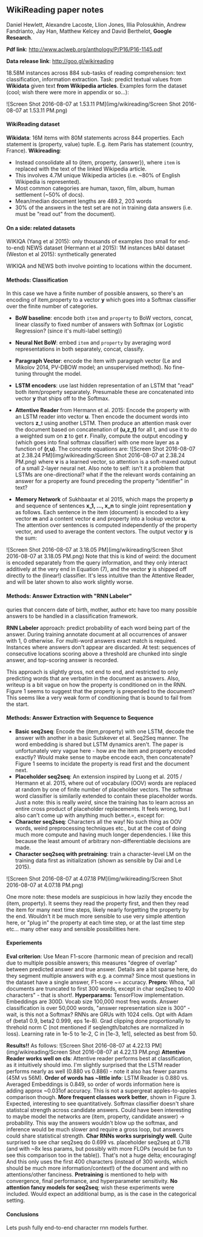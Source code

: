 ## WikiReading paper notes

Daniel Hewlett, Alexandre Lacoste, Llion Jones, Illia Polosukhin, Andrew Fandrianto, Jay Han, Matthew Kelcey and David Berthelot, **Google Research**.

**Pdf link**: http://www.aclweb.org/anthology/P/P16/P16-1145.pdf

**Data release link**: http://goo.gl/wikireading

18.58M instances across 884 sub-tasks of reading comprehension: text classification, information extraction. Task: predict textual values from **Wikidata** given text **from Wikipedia articles**. Examples form the dataset (cool; wish there were more in appendix or so...):

![Screen Shot 2016-08-07 at 1.53.11 PM](img/wikireading/Screen Shot 2016-08-07 at 1.53.11 PM.png)

#### WikiReading dataset

**Wikidata**: 16M items with 80M statements across 844 properties. Each statement is (property, value) tuple. E.g. item Paris has statement (country, France).
**Wikireading**: 

- Instead consolidate all to (item, property, {answer}), where `item` is replaced with the text of the linked Wikipedia article. 
- This involves 4.7M unique Wikipedia articles (i.e. ~80% of English Wikipedia is represented). 
- Most common categories are human, taxon, film, album, human settlement (~50% of docs).
- Mean/median document lengths are 489.2, 203 words
- 30% of the answers in the test set are not in training data answers (i.e. must be "read out" from the document).



#### On a side: related datasets

WIKIQA (Yang et al 2015): only thousands of examples (too small for end-to-end)
NEWS dataset (Hermann et al 2015): 1M instances
bAbI dataset (Weston et al 2015): synthetically generated

WIKIQA and NEWS both involve pointing to locations within the document.



#### Methods: Classification

In this case we have a finite number of possible answers, so there's an encoding of item,property to a vector **y** which goes into a Softmax classifier over the finite number of categories.

- **BoW baseline**: encode both `item` and `property` to BoW vectors, concat, linear classify to fixed number of answers with Softmax (or Logistic Regression? (since it's multi-label setting))
- **Neural Net BoW**: embed `item` and `property` by averaging word representations in both separately, concat, classify.
- **Paragraph Vector**: encode the item with paragraph vector (Le and Mikolov 2014, PV-DBOW model; an unsupervised method). No fine-tuning throught the model.
- **LSTM encoders**: use last hidden representation of an LSTM that "read" both item/property separately. Presumable these are concatenated into vector **y** that ships off to the Softmax.
- **Attentive Reader** from Hermann et al. 2015: Encode the property with an LSTM reader into vector **u**. Then encode the document words into vectors **z**_t using another LSTM. Then produce an attention mask over the document based on concatenation of **(u,z_t)** for all t, and use it to do a weighted sum on **z** to get **r**. Finally, compute the output encoding **y** (which goes into final softmax classifier) with one more layer as a function of **(r,u)**. The concrete equations are: ![Screen Shot 2016-08-07 at 2.38.24 PM](img/wikireading/Screen Shot 2016-08-07 at 2.38.24 PM.png)
  where **v** is a learned vector, so attention is a soft-maxed output of a small 2-layer neural net. Also note to self: isn't it a problem that LSTMs are one-directional? what if the the relevant words containing an answer for a property are found preceding the property "identifier" in text?


- **Memory Network** of Sukhbaatar et al 2015, which maps the property **p** and sequence of sentences **x_1, …, x_n** to single joint representation **y** as follows. Each sentence in the item (document) is encoded to a key vector **m** and a content vector **c** and property into a lookup vector **u**. The attention over sentences is computed independently of the property vector, and used to average the content vectors. The output vector **y** is the sum:

![Screen Shot 2016-08-07 at 3.18.05 PM](img/wikireading/Screen Shot 2016-08-07 at 3.18.05 PM.png)
Note that this is kind of weird: the document is encoded separately from the query information, and they only interact additively at the very end in Equation (7), and the vector **y** is shipped off directly to the (linear!) classifier. It's less intuitive than the Attentive Reader, and will be later shown to also work slightly worse.



#### Methods: Answer Extraction with "RNN Labeler"

quries that concern date of birth, mother, author etc have too many possible answers to be handled in a classification framework.

**RNN Labeler** approach: predict probability of each word being part of the answer. During training annotate document at all occurrences of answer with 1, 0 otherwise. For multi-word answers exact match is required. Instances where answers don't appear are discarded. At test: sequences of consecutive locations scoring above a threshold are chunked into single answer, and top-scoring answer is recorded. 

This approach is slightly gross, not end to end, and restricted to only predicting words that are verbatim in the document as answers. Also, writeup is a bit vague on how the property is conditioned on in the RNN. Figure 1 seems to suggest that the property is prepended to the document? This seems like a very weak form of conditioning that is bound to fail from the start.



#### Methods: Answer Extraction with Sequence to Sequence

- **Basic seq2seq**: Encode the (item,property) with one LSTM, decode the answer with another in a basic Sutskever et al. Seq2Seq manner. The word embedding is shared but LSTM dynamics aren't. The paper is unfortunately very vague here - how are the item and property encoded exactly? Would make sense to maybe encode each, then concatenate? Figure 1 seems to incidate the property is read first and the document next.
- **Placeholder seq2seq**: An extension inspired by Luong et al. 2015 / Hermann et al. 2015, where out of vocabulary (OOV) words are replaced at random by one of finite number of placeholder vectors. The softmax word classifier is similarily extended to contain these placeholder words. Just a note: this is really *weird*, since the training has to learn across an entire cross product of placeholder replacements. It feels wrong, but I also can't come up with anything much better.=, except for:
- **Character seq2seq**: Characters all the way! No such thing as OOV words, weird preprocessing techniques etc., but at the cost of doing much more compute and having much longer dependencies. I like this because the least amount of arbitrary non-differentiable decisions are made.
- **Character seq2seq with pretraining**: train a character-level LM on the training data first as initialization (shown as sensible by Dai and Le 2015).

 ![Screen Shot 2016-08-07 at 4.07.18 PM](img/wikireading/Screen Shot 2016-08-07 at 4.07.18 PM.png)

One more note: these models are suspicious in how lazily they encode the (item, property). It seems they read the property first, and then they read the item for many next time steps, likely nearly forgetting the property by the end. Wouldn't it be much more sensible to use very simple attention here, or "plug in" the property at each time step, or at the last time step etc… many other easy and sensible possibilities here.

#### Experiements

**Eval criterion**: Use Mean F1-score (harmonic mean of precision and recall) due to multiple possible answers; this measures "degree of overlap" between predicted answer and true answer. Details are a bit sparse here, do they segment multiple answers with e.g. a comma? Since most questions in the dataset have a single answer, F1-score ~= accuracy.
**Prepro:** Whoa, "all documents are truncated to first 300 words, except in char seq2seq to 400 characters" - that is short!. 
**Hyperparams:** TensorFlow implementation. Embeddings are 300D. Vocab size 100,000 most freq words. Answer classification is over 50,000 words, "answer representation size is 300" - wait, is this not a Softmax? RNNs are GRUs with 1024 cells. Opt with Adam of (beta1 0.9, beta2 0.999, eps 1e-8). Grad clipping done proportionally to threhold norm C (not mentioned if seqlength/batches are normalized in loss). Learning rate in 1e-5 to 1e-2, C in [1e-3, 1e1], selected as best from 50.

**Results!!** As follows: ![Screen Shot 2016-08-07 at 4.22.13 PM](img/wikireading/Screen Shot 2016-08-07 at 4.22.13 PM.png)
**Attentive Reader works well on cls**: Attentive reader performs best at classification, as it intuitively should imo. I'm slightly surprised that the LSTM reader performs nearly as well (0.880 vs 0.886) - note it also has fewer params (45M vs 56M).
**Order of words has ~little info**: LSTM Reader is 0.880 vs. Averaged Embeddings is 0.849, so order of words information here is adding approx ~0.031of accuracy. This is not a supergreat apples-to-apples comparison though.
**More frequent classes work better**, shown in Figure 3. Expected, interesting to see quantitatively. Softmax classifier doesn't share statistcal strength across candidate answers. Could have been interesting to maybe model the networks are (item, property, candidate answer) -> probability. This way the answers wouldn't blow up the softmax, and inference would be much slower and require a gross loop, but answers could share statistical strength.
**Char RNNs works surprisingly well**. Quite surprised to see char seq2seq do 0.699 vs. placeholder seq2seq at 0.718 (and with ~8x less params, but possibly with more FLOPs (would be fun to see this comparison too in the table)). That's not a huge delta; encouraging! And this only uses the first 400 characters (instead of 300 words, which should be much more information/context!) of the document and with no attentions/other fanciness. **Pretraining** is mentioned to help with convergence, final performance, and hyperparameter sensitivity.
**No attention fancy models for seq2seq**; wish these experiments were included. Would expect an additional bump, as is the case in the categorical setting.

#### Conclusions

Lets push fully end-to-end character rnn models further. 

